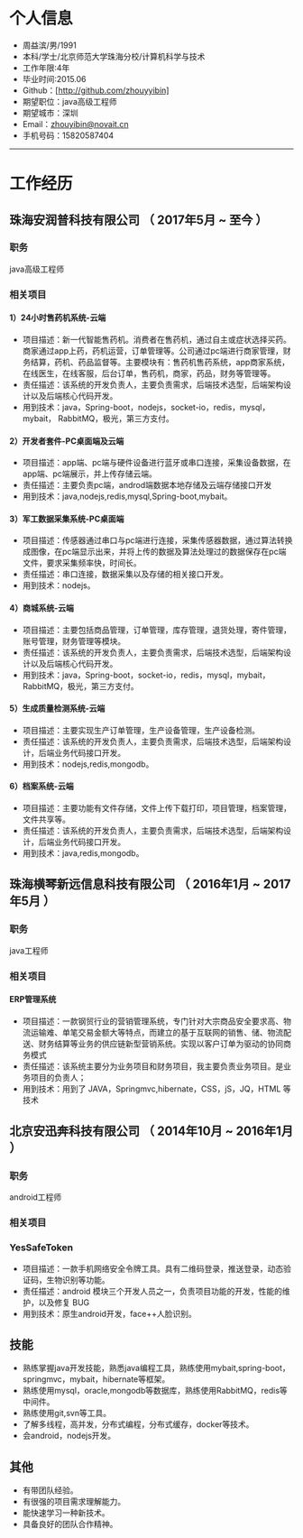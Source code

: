 

# 个人信息

 - 周益滨/男/1991
 - 本科/学士/北京师范大学珠海分校/计算机科学与技术
 - 工作年限:4年
 - 毕业时间:2015.06
 - Github：[http://github.com/zhouyyibin]
 - 期望职位：java高级工程师
 - 期望城市：深圳
 - Email：zhouyibin@novait.cn
- 手机号码：15820587404

---

# 工作经历

## 珠海安润普科技有限公司 （ 2017年5月 ~ 至今 ）

### 职务
java高级工程师


### 相关项目
#### 1）24小时售药机系统-云端
 - 项目描述：新一代智能售药机。消费者在售药机，通过自主或症状选择买药。商家通过app上药，药机运营，订单管理等。公司通过pc端进行商家管理，财务结算，药机、药品监督等。主要模块有：售药机售药系统，app商家系统，在线医生，在线客服，后台订单，售药机，商家，药品，财务等管理等。
 - 责任描述：该系统的开发负责人，主要负责需求，后端技术选型，后端架构设计以及后端核心代码开发。
 - 用到技术：java，Spring-boot，nodejs，socket-io，redis，mysql，mybait， RabbitMQ，极光，第三方支付。


#### 2）开发者套件-PC桌面端及云端
 - 项目描述：app端、pc端与硬件设备进行蓝牙或串口连接，采集设备数据，在app端、pc端展示，并上传存储云端。
 - 责任描述：主要负责pc端，androd端数据本地存储及云端存储接口开发
 - 用到技术：java,nodejs,redis,mysql,Spring-boot,mybait。

#### 3）军工数据采集系统-PC桌面端
 - 项目描述：传感器通过串口与pc端进行连接，采集传感器数据，通过算法转换成图像，在pc端显示出来，并将上传的数据及算法处理过的数据保存在pc端文件，要求采集频率快，时间长。
 - 责任描述：串口连接，数据采集以及存储的相关接口开发。
 - 用到技术：nodejs。

#### 4）商城系统-云端
 - 项目描述：主要包括商品管理，订单管理，库存管理，退货处理，寄件管理，账号管理，财务管理等模块。
 - 责任描述：该系统的开发负责人，主要负责需求，后端技术选型，后端架构设计以及后端核心代码开发。
 - 用到技术：java，Spring-boot，socket-io，redis，mysql，mybait， RabbitMQ，极光，第三方支付。

#### 5）生成质量检测系统-云端
 - 项目描述：主要实现生产订单管理，生产设备管理，生产设备检测。
 - 责任描述：该系统的开发负责人，主要负责需求，后端技术选型，后端架构设计，后端业务代码接口开发。
 - 用到技术：nodejs,redis,mongodb。

#### 6）档案系统-云端
 - 项目描述：主要功能有文件存储，文件上传下载打印，项目管理，档案管理，文件共享等。
 - 责任描述：该系统的开发负责人，主要负责需求，后端技术选型，后端架构设计，后端业务代码接口开发。
 - 用到技术：java,redis,mongodb。

 
## 珠海横琴新远信息科技有限公司 （ 2016年1月 ~ 2017年5月 ）

### 职务
java工程师

### 相关项目
#### ERP管理系统 
 - 项目描述：一款钢贸行业的营销管理系统，专门针对大宗商品安全要求高、物流运输难、单笔交易金额大等特点，而建立的基于互联网的销售、储、物流配送、财务结算等业务的供应链新型营销系统。实现以客户订单为驱动的协同商务模式
 - 责任描述：该系统主要分为业务项目和财务项目，我主要负责业务项目。是业务项目的负责人；
 - 用到技术：用到了 JAVA，Springmvc,hibernate，CSS，jS，JQ，HTML 等技术





## 北京安迅奔科技有限公司 （ 2014年10月 ~ 2016年1月 ）

### 职务
android工程师

### 相关项目
### YesSafeToken
 - 项目描述：一款手机网络安全令牌工具。具有二维码登录，推送登录，动态验证码，生物识别等功能。
 - 责任描述：android 模块三个开发人员之一，负责项目功能的开发，性能的维护，以及修复 BUG
 - 用到技术：原生android开发，face++人脸识别。




## 技能
 - 熟练掌握java开发技能，熟悉java编程工具，熟练使用mybait,spring-boot，springmvc，mybait，hibernate等框架。
 - 熟练使用mysql，oracle,mongodb等数据库，熟练使用RabbitMQ，redis等中间件。
 - 熟练使用git,svn等工具。
 - 了解多线程，高并发，分布式编程，分布式缓存，docker等技术。
 - 会android，nodejs开发。


## 其他
- 有带团队经验。
- 有很强的项目需求理解能力。
- 能快速学习一种新技术。
- 具备良好的团队合作精神。

